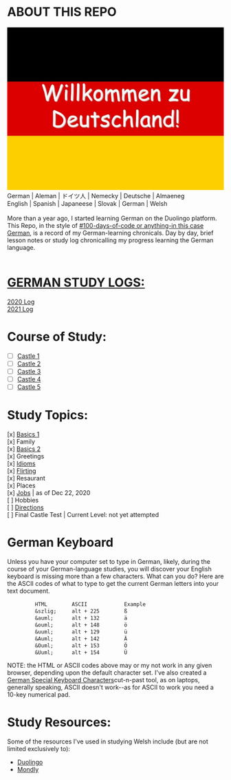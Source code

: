 # ABOUT THIS REPO 
![Willkommen zu Deutschland](https://github.com/EO4wellness/T-I-L/blob/main/polyglot/aleman/images/Willkommen-zu-Deutschland-Welcome-to-Germany.jpg)<br>
      German  | Aleman    |  ドイツ人  |  Nemecky |  Deutsche  |  Almaeneg <br>
      English | Spanish  | Japaneese | Slovak     | German    |  Welsh  <br>
<br>
More than a year ago, I started learning German on the Duolingo platform. This Repo, in the style of [#100-days-of-code or anything-in this case German](https://github.com/EO4wellness/100-days-of-code), is a record of my German-learning chronicals.  Day by day, brief lesson notes or study log chronicalling my progress learning the German language. <br>
<br>
# [GERMAN STUDY LOGS:](https://github.com/EO4wellness/T-I-L/tree/main/polyglot/aleman/study-logs)<br>
[2020 Log](https://github.com/EO4wellness/T-I-L/blob/main/polyglot/aleman/study-logs/2020_log.md)<br>
[2021 Log](https://github.com/EO4wellness/T-I-L/tree/main/polyglot/aleman/study-logs/2021_log.md) <br>

# Course of Study:
-[ ] [Castle 1](https://github.com/EO4wellness/T-I-L/blob/main/polyglot/aleman/Castle-1/README.md)<br>
-[ ] [Castle 2](https://github.com/EO4wellness/T-I-L/blob/main/polyglot/aleman/Castle-2/README.md)<br>
-[ ] [Castle 3](https://github.com/EO4wellness/T-I-L/blob/main/polyglot/aleman/Castle-3/README.md)<br>
-[ ] [Castle 4](https://github.com/EO4wellness/T-I-L/blob/main/polyglot/aleman/Castle-4/README.md)<br> 
-[ ] [Castle 5](https://github.com/EO4wellness/T-I-L/blob/main/polyglot/aleman/Castle-5/README.md)<br> 

# Study Topics: 
[x] [Basics 1](https://github.com/EO4wellness/T-I-L/blob/main/polyglot/aleman/Castle-1/welcome.md) <br>
[x] Family <br>
[x] [Basics 2](https://github.com/EO4wellness/T-I-L/blob/main/polyglot/aleman/Castle-1/welcome.md) <br>
[x] Greetings <br>
[x] [Idioms](https://github.com/EO4wellness/T-I-L/blob/main/polyglot/aleman/Castle-1/Idioms.md) <br>
[x] [Flirting](https://github.com/EO4wellness/T-I-L/blob/main/polyglot/aleman/Castle-1/Flirting.md) <br>
[x] Resaurant <br>
[x] Places <br>
[x] [Jobs](https://github.com/EO4wellness/T-I-L/blob/main/polyglot/aleman/Castle-1/Jobs.md) | as of Dec 22, 2020<br>
[ ] Hobbies <br>
[ ] [Directions](https://github.com/EO4wellness/T-I-L/blob/main/polyglot/aleman/Castle-1/directions.md) <br>
[ ] Final Castle Test | Current Level: not yet attempted <br>

# German Keyboard 
Unless you have your computer set to type in German, likely, during the course of your German-language studies, you will discover your English keyboard is missing more than a few characters.  What can you do? Here are the ASCII codes of what to type to get the current German letters into your text document.
            
             HTML        ASCII            Example 
             &szlig;     alt + 225        ß
             &auml;      alt + 132        ä
             &ouml;      alt + 148        ö
             &uuml;      alt + 129        ü
             &Auml;      alt + 142        Ä
             &Ouml;      alt + 153        Ö
             &Uuml;      alt + 154        Ü
                      
 NOTE: the HTML or ASCII codes above may or my not work in any given browser, depending upon the default character set.  I've also created a [German Special Keyboard Characters](https://github.com/EO4wellness/T-I-L/blob/main/polyglot/aleman/special-characters.md)cut-n-past tool, as on laptops, generally speaking, ASCII doesn't work--as for ASCII to work you need a 10-key numerical pad. 

# Study Resources:
Some of the resources I've used in studying Welsh include (but are not limited exclusively to):
* [Duolingo](https://www.duolingo.com/)<br>
* [Mondly](https://app.mondly.com/home)<br>

